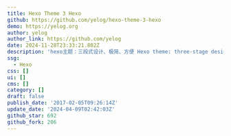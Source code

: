 ```yaml
---
title: Hexo Theme 3 Hexo
github: https://github.com/yelog/hexo-theme-3-hexo
demo: https://yelog.org
author: yelog
author_link: https://github.com/yelog
date: 2024-11-28T23:33:21.802Z
description: 'hexo主题：三段式设计、极简、方便 Hexo theme: three-stage design'
ssg:
  - Hexo
css: []
ui: []
cms: []
category: []
draft: false
publish_date: '2017-02-05T09:26:14Z'
update_date: '2024-04-09T02:42:03Z'
github_star: 692
github_fork: 206
---
```

